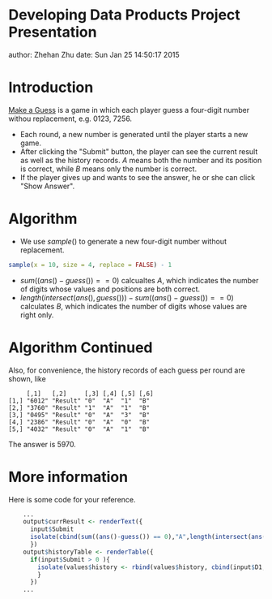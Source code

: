 Developing Data Products Project Presentation
========================================================
author: Zhehan Zhu
date: Sun Jan 25 14:50:17 2015

Introduction
========================================================

[Make a Guess](https://zhehanzhu.shinyapps.io/Project/) is a game in which each player guess a four-digit number withou replacement, e.g. 0123, 7256.

- Each round, a new number is generated until the player starts a new game.
- After clicking the "Submit" button, the player can see the current result as well as the history records. $A$ means both the number and its position is correct, while $B$ means only the number is correct.
- If the player gives up and wants to see the answer, he or she can click "Show Answer".

Algorithm
========================================================

- We use $sample()$ to generate a new four-digit number without replacement.

```r
sample(x = 10, size = 4, replace = FALSE) - 1
```
- $sum((ans() - guess()) == 0)$ calcualtes $A$, which indicates the number of digits whose values and positions are both correct.
- $length(intersect(ans(), guess())) - sum((ans() - guess()) == 0)$ calculates $B$, which indicates the number of digits whose values are right only.

Algorithm Continued
========================================================

Also, for convenience, the history records of each guess per round are shown, like

```
     [,1]   [,2]     [,3] [,4] [,5] [,6]
[1,] "6012" "Result" "0"  "A"  "1"  "B" 
[2,] "3760" "Result" "1"  "A"  "1"  "B" 
[3,] "0495" "Result" "0"  "A"  "3"  "B" 
[4,] "2386" "Result" "0"  "A"  "0"  "B" 
[5,] "4032" "Result" "0"  "A"  "1"  "B" 
```
The answer is 5970.

More information
========================================================

Here is some code for your reference.

```r
    ...
    output$currResult <- renderText({
      input$Submit
      isolate(cbind(sum((ans()-guess()) == 0),"A",length(intersect(ans(), guess())) - sum((ans() - guess()) == 0),"B"))
      })
    output$historyTable <- renderTable({
      if(input$Submit > 0 ){
        isolate(values$history <- rbind(values$history, cbind(input$D1, input$D2, input$D3, input$D4,"Result", sum((ans() - guess()) == 0), "A", length(intersect(ans(), guess())) - sum((ans() - guess()) == 0), "B")))
        }
      })
    ...
```
